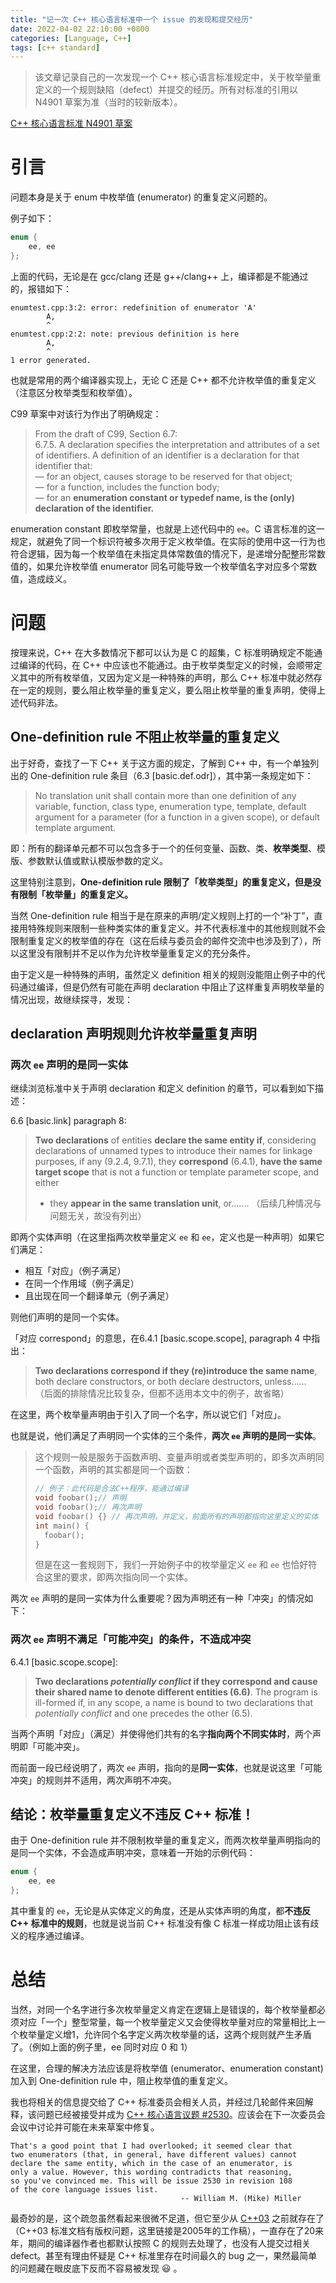 ```yaml
---
title: "记一次 C++ 核心语言标准中一个 issue 的发现和提交经历"
date: 2022-04-02 22:10:00 +0800
categories: [Language, C++]
tags: [c++ standard]
---
```


> 该文章记录自己的一次发现一个 C++ 核心语言标准规定中，关于枚举量重定义的一个规则缺陷（defect）并提交的经历。所有对标准的引用以 N4901 草案为准（当时的较新版本）。

[C++ 核心语言标准 N4901 草案](http://www.open-std.org/jtc1/sc22/wg21/docs/papers/2021/n4901.pdf)

# 引言

问题本身是关于 enum 中枚举值 (enumerator) 的重复定义问题的。

例子如下：

```c++
enum {
	ee, ee
};
```

上面的代码，无论是在 gcc/clang 还是 g++/clang++ 上，编译都是不能通过的，报错如下：
```
enumtest.cpp:3:2: error: redefinition of enumerator 'A'
        A,
        ^
enumtest.cpp:2:2: note: previous definition is here
        A,
        ^
1 error generated.
```

也就是常用的两个编译器实现上，无论 C 还是 C++ 都不允许枚举值的重复定义（注意区分枚举类型和枚举值）。

C99 草案中对该行为作出了明确规定：
> From the draft of C99, Section 6.7:  
> 6.7.5.  A declaration specifies the interpretation and attributes of a set of identifiers. A definition of an identifier is a declaration for that identifier that:  
> — for an object, causes storage to be reserved for that object;  
> — for a function, includes the function body;   
> — for an **enumeration constant or typedef name, is the (only) declaration of the identifier.**  

enumeration constant 即枚举常量，也就是上述代码中的 `ee`。C 语言标准的这一规定，就避免了同一个标识符被多次用于定义枚举值。在实际的使用中这一行为也符合逻辑，因为每一个枚举值在未指定具体常数值的情况下，是递增分配整形常数值的，如果允许枚举值 enumerator 同名可能导致一个枚举值名字对应多个常数值，造成歧义。

# 问题

按理来说，C++ 在大多数情况下都可以认为是 C 的超集，C 标准明确规定不能通过编译的代码，在 C++ 中应该也不能通过。由于枚举类型定义的时候，会顺带定义其中的所有枚举值，又因为定义是一种特殊的声明，那么 C++ 标准中就必然存在一定的规则，要么阻止枚举量的重复定义，要么阻止枚举量的重复声明，使得上述代码非法。

## One-definition rule 不阻止枚举量的重复定义

出于好奇，查找了一下 C++ 关于这方面的规定，了解到 C++ 中，有一个单独列出的 One-definition rule 条目（6.3 [basic.def.odr]），其中第一条规定如下：

> No translation unit shall contain more than one definition of any variable, function, class type, enumeration type, template, default argument for a parameter (for a function in a given scope), or default template argument.

即：所有的翻译单元都不可以包含多于一个的任何变量、函数、类、**枚举类型**、模版、参数默认值或默认模版参数的定义。

这里特别注意到，**One-definition rule 限制了「枚举类型」的重复定义，但是没有限制「枚举量」的重复定义。**

当然 One-definition rule 相当于是在原来的声明/定义规则上打的一个“补丁”，直接用特殊规则来限制一些种类实体的重复定义。并不代表标准中的其他规则就不会限制重复定义的枚举值的存在（这在后续与委员会的邮件交流中也涉及到了），所以这里没有限制并不足以作为允许枚举量重复定义的充分条件。

由于定义是一种特殊的声明，虽然定义 definition 相关的规则没能阻止例子中的代码通过编译，但是仍然有可能在声明 declaration 中阻止了这样重复声明枚举量的情况出现，故继续探寻，发现：

## declaration 声明规则允许枚举量重复声明

### 两次 `ee` 声明的是同一实体
继续浏览标准中关于声明 declaration 和定义 definition 的章节，可以看到如下描述：

6.6 [basic.link] paragraph 8:
> **Two declarations** of entities **declare the same entity if**, considering declarations of unnamed types to introduce their names for linkage purposes, if any (9.2.4, 9.7.1), they **correspond** (6.4.1), **have the same target scope** that is not a function or template parameter scope, and either
> - they **appear in the same translation unit**, or....... （后续几种情况与问题无关，故没有列出）

即两个实体声明（在这里指两次枚举量定义 `ee` 和 `ee`，定义也是一种声明）如果它们满足：
* 相互「对应」（例子满足）
* 在同一个作用域（例子满足）
* 且出现在同一个翻译单元（例子满足）

则他们声明的是同一个实体。

「对应 correspond」的意思，在6.4.1 [basic.scope.scope], paragraph 4 中指出：
> **Two declarations correspond if they (re)introduce the same name**, both declare constructors, or both declare destructors, unless......  
> （后面的排除情况比较复杂，但都不适用本文中的例子，故省略）

在这里，两个枚举量声明由于引入了同一个名字，所以说它们「对应」。

也就是说，他们满足了声明同一个实体的三个条件，**两次 `ee` 声明的是同一实体**。

> 这个规则一般是服务于函数声明、变量声明或者类型声明的，即多次声明同一个函数，声明的其实都是同一个函数：
> ```c++
> // 例子：此代码是合法C++程序，能通过编译
> void foobar();// 声明
> void foobar();// 再次声明
> void foobar() {} // 再次声明，并定义，前面所有的声明都指向这里定义的实体
> int main() {
> 	foobar();
> }
> ```
> 但是在这一套规则下，我们一开始例子中的枚举量定义 `ee` 和 `ee` 也恰好符合这里的要求，即两次指向同一个实体。

两次 `ee` 声明的是同一实体为什么重要呢？因为声明还有一种「冲突」的情况如下：

### 两次 `ee` 声明不满足「可能冲突」的条件，不造成冲突

6.4.1 [basic.scope.scope]:
> **Two declarations _potentially conflict_ if they correspond and cause their shared name to denote different entities (6.6)**. The program is ill-formed if, in any scope, a name is bound to two declarations that _potentially conflict_ and one precedes the other (6.5).

当两个声明「对应」（满足）并使得他们共有的名字**指向两个不同实体时**，两个声明即「可能冲突」。

而前面一段已经说明了，两次 `ee` 声明，指向的是**同一实体**，也就是说这里「可能冲突」的规则并不适用，两次声明不冲突。

## 结论：枚举量重复定义不违反 C++ 标准！

由于 One-definition rule 并不限制枚举量的重复定义，而两次枚举量声明指向的是同一个实体，不会造成声明冲突，意味着一开始的示例代码：

```c++
enum {
	ee, ee
};
```

其中重复的 `ee`，无论是从实体定义的角度，还是从实体声明的角度，都**不违反 C++ 标准中的规则**，也就是说当前 C++ 标准没有像 C 标准一样成功阻止该有歧义的程序通过编译。

# 总结

当然，对同一个名字进行多次枚举量定义肯定在逻辑上是错误的，每个枚举量都必须对应「一个」整型常量，每一个枚举量定义又会使得枚举量对应的常量相比上一个枚举量定义增1，允许同个名字定义两次枚举量的话，这两个规则就产生矛盾了。（例如上面的例子里，ee 同时对应 0 和 1）

在这里，合理的解决方法应该是将枚举值 (enumerator、enumeration constant) 加入到 One-definition rule 中，阻止枚举值的重复定义。

我也将相关的信息提交给了 C++ 标准委员会相关人员，并经过几轮邮件来回解释，该问题已经被接受并成为 [C++ 核心语言议题 #2530](http://www.open-std.org/jtc1/sc22/wg21/docs/cwg_active.html#2530)。应该会在下一次委员会会议中讨论并可能在未来草案中修复。
```
That's a good point that I had overlooked; it seemed clear that 
two enumerators (that, in general, have different values) cannot 
declare the same entity, which in the case of an enumerator, is 
only a value. However, this wording contradicts that reasoning, 
so you've convinced me. This will be issue 2530 in revision 108 
of the core language issues list.
                                      -- William M. (Mike) Miller
```

最奇妙的是，这个疏忽虽然看起来很微不足道，但它至少从 [C++03](http://www.open-std.org/jtc1/sc22/wg21/docs/papers/2005/n1905.pdf) 之前就存在了（C++03 标准文档有版权问题，这里链接是2005年的工作稿），一直存在了20来年，期间的编译器作者也都默认按照 C 的规则去处理了，也没有人提交过相关 defect。甚至有理由怀疑是 C++ 标准里存在时间最久的 bug 之一，果然最简单的问题藏在眼皮底下反而不容易被发现 😃 。